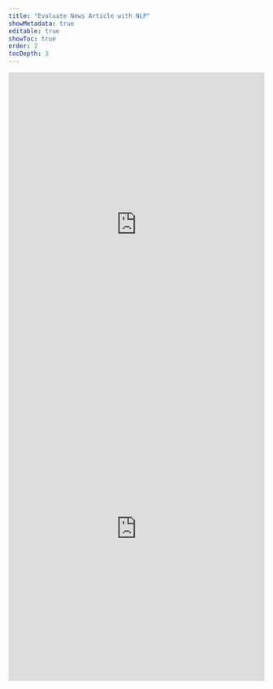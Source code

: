 ```yaml
---
title: "Evaluate News Article with NLP"
showMetadata: true
editable: true
showToc: true
order: 2
tocDepth: 3
---
```


<iframe width="100%" height="600" src="https://www.youtube.com/embed/3LidzYj-Ed4" title="YouTube video player" frameborder="0" allow="accelerometer; autoplay; clipboard-write; encrypted-media; gyroscope; picture-in-picture" allowfullscreen></iframe>

<iframe width="100%" height="600" src="https://www.youtube.com/embed/xPuBEwwL-lA" title="YouTube video player" frameborder="0" allow="accelerometer; autoplay; clipboard-write; encrypted-media; gyroscope; picture-in-picture" allowfullscreen></iframe>